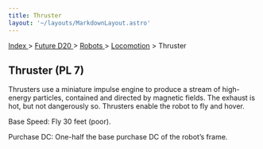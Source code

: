 ```yaml
---
title: Thruster
layout: '~/layouts/MarkdownLayout.astro'
---
```


[ Index ](/) > [ Future D20 ](/future.d20.srd) > [ Robots ](/future.d20.srd/robots) > [ Locomotion](/future.d20.srd/robots/locomotion) > Thruster

##  Thruster (PL 7)

Thrusters use a miniature impulse engine to produce a stream of high-energy
particles, contained and directed by magnetic fields. The exhaust is hot, but
not dangerously so. Thrusters enable the robot to fly and hover.

Base Speed: Fly 30 feet (poor).

Purchase DC: One-half the base purchase DC of the robot’s frame.

